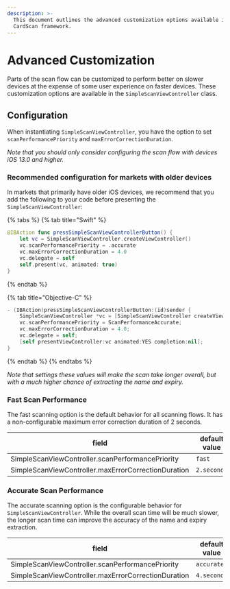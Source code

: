```yaml
---
description: >-
  This document outlines the advanced customization options available in the
  CardScan framework.
---
```


# Advanced Customization

Parts of the scan flow can be customized to perform better on slower devices at the expense of some user experience on faster devices. These customization options are available in the `SimpleScanViewController` class.


## Configuration

When instantiating `SimpleScanViewController`, you have the option to set `scanPerformancePriority` and `maxErrorCorrectionDuration`.

_Note that you should only consider configuring the scan flow with devices iOS 13.0 and higher._

### Recommended configuration for markets with older devices

In markets that primarily have older iOS devices, we recommend that you add the following to your code before presenting the `SimpleScanViewController`:

{% tabs %}
{% tab title="Swift" %}
```swift
@IBAction func pressSimpleScanViewControllerButton() {
    let vc = SimpleScanViewController.createViewController()
    vc.scanPerformancePriority = .accurate
    vc.maxErrorCorrectionDuration = 4.0
    vc.delegate = self
    self.present(vc, animated: true)
}
```
{% endtab %}

{% tab title="Objective-C" %}
```swift
- (IBAction)pressSimpleScanViewControllerButton:(id)sender {
    SimpleScanViewController *vc = [SimpleScanViewController createViewController];
    vc.scanPerformancePriority = ScanPerformanceAccurate;
    vc.maxErrorCorrectionDuration = 4.0;
    vc.delegate = self;
    [self presentViewController:vc animated:YES completion:nil];
}
```
{% endtab %}
{% endtabs %}

_Note that settings these values will make the scan take longer overall, but with a much higher chance of extracting the name and expiry._

### Fast Scan Performance 
The fast scanning option is the default behavior for all scanning flows. It has a non-configurable maximum error correction duration of 2 seconds.

| field | default value |
| ----- | ------------- |
| SimpleScanViewController.scanPerformancePriority | `fast` |
| SimpleScanViewController.maxErrorCorrectionDuration | `2.seconds` |

### Accurate Scan Performance 
The accurate scanning option is the configurable behavior for `SimpleScanViewController`. While the overall scan time will be much slower, the longer scan time can improve the accuracy of the name and expiry extraction.

| field | default value |
| ----- | ------------- |
| SimpleScanViewController.scanPerformancePriority | `accurate` |
| SimpleScanViewController.maxErrorCorrectionDuration | `4.seconds` |